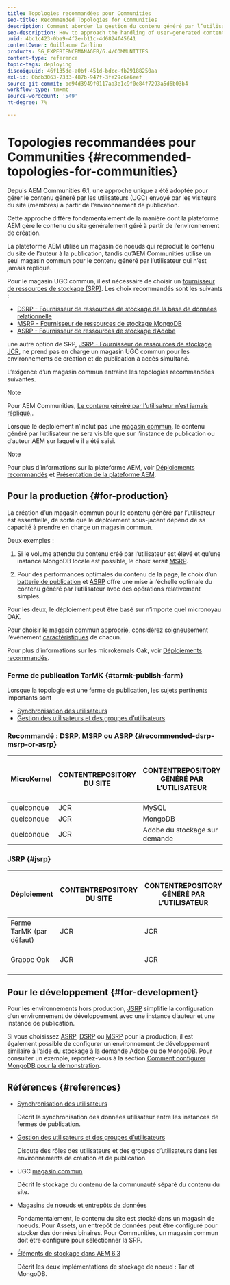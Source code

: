 ```yaml
---
title: Topologies recommandées pour Communities
seo-title: Recommended Topologies for Communities
description: Comment aborder la gestion du contenu généré par l’utilisateur
seo-description: How to approach the handling of user-generated content (UGC)
uuid: 4bc1c423-0ba9-4f2e-b11c-4d6824f45641
contentOwner: Guillaume Carlino
products: SG_EXPERIENCEMANAGER/6.4/COMMUNITIES
content-type: reference
topic-tags: deploying
discoiquuid: 46f135de-a0bf-451d-bdcc-fb29188250aa
exl-id: 0bdb3063-7333-487b-947f-3fe29c6a6eef
source-git-commit: bd94d3949f0117aa3e1c9f0e84f7293a5d6b03b4
workflow-type: tm+mt
source-wordcount: '549'
ht-degree: 7%

---
```


# Topologies recommandées pour Communities {#recommended-topologies-for-communities}

Depuis AEM Communities 6.1, une approche unique a été adoptée pour gérer le contenu généré par les utilisateurs (UGC) envoyé par les visiteurs du site (membres) à partir de l’environnement de publication.

Cette approche diffère fondamentalement de la manière dont la plateforme AEM gère le contenu du site généralement géré à partir de l’environnement de création.

La plateforme AEM utilise un magasin de noeuds qui reproduit le contenu du site de l’auteur à la publication, tandis qu’AEM Communities utilise un seul magasin commun pour le contenu généré par l’utilisateur qui n’est jamais répliqué.

Pour le magasin UGC commun, il est nécessaire de choisir un [fournisseur de ressources de stockage (SRP)](working-with-srp.md). Les choix recommandés sont les suivants :

* [DSRP - Fournisseur de ressources de stockage de la base de données relationnelle](dsrp.md)
* [MSRP - Fournisseur de ressources de stockage MongoDB](msrp.md)
* [ASRP - Fournisseur de ressources de stockage d’Adobe](asrp.md)

une autre option de SRP, [JSRP - Fournisseur de ressources de stockage JCR](jsrp.md), ne prend pas en charge un magasin UGC commun pour les environnements de création et de publication à accès simultané.

L’exigence d’un magasin commun entraîne les topologies recommandées suivantes.

>[!NOTE]
>
>Pour AEM Communities, [Le contenu généré par l’utilisateur n’est jamais répliqué.](working-with-srp.md#ugc-never-replicated).
>
>Lorsque le déploiement n’inclut pas une [magasin commun](working-with-srp.md), le contenu généré par l’utilisateur ne sera visible que sur l’instance de publication ou d’auteur AEM sur laquelle il a été saisi.

>[!NOTE]
>
>Pour plus d’informations sur la plateforme AEM, voir [Déploiements recommandés](../../help/sites-deploying/recommended-deploys.md) et [Présentation de la plateforme AEM](../../help/sites-deploying/data-store-config.md).

## Pour la production {#for-production}

La création d’un magasin commun pour le contenu généré par l’utilisateur est essentielle, de sorte que le déploiement sous-jacent dépend de sa capacité à prendre en charge un magasin commun.

Deux exemples :

1) Si le volume attendu du contenu créé par l’utilisateur est élevé et qu’une instance MongoDB locale est possible, le choix serait [MSRP](msrp.md).

2) Pour des performances optimales du contenu de la page, le choix d’un [batterie de publication](../../help/sites-deploying/recommended-deploys.md#tarmk-farm) et [ASRP](asrp.md) offre une mise à l’échelle optimale du contenu généré par l’utilisateur avec des opérations relativement simples.

Pour les deux, le déploiement peut être basé sur n’importe quel micronoyau OAK.

Pour choisir le magasin commun approprié, considérez soigneusement l’événement [caractéristiques](working-with-srp.md#characteristics-of-srp-options) de chacun.

Pour plus d’informations sur les microkernals Oak, voir [Déploiements recommandés](../../help/sites-deploying/recommended-deploys.md).

### Ferme de publication TarMK {#tarmk-publish-farm}

Lorsque la topologie est une ferme de publication, les sujets pertinents importants sont

* [Synchronisation des utilisateurs](sync.md)
* [Gestion des utilisateurs et des groupes d’utilisateurs](users.md)

### Recommandé : DSRP, MSRP ou ASRP {#recommended-dsrp-msrp-or-asrp}

| MicroKernel | CONTENTREPOSITORY DU SITE | CONTENTREPOSITORY GÉNÉRÉ PAR L’UTILISATEUR | FOURNISSEUR DE RESSOURCES DE STOCKAGE | COMMON STORE |
|-------------|------------------------|----------------------------------|---------------------------|---------------|
| quelconque | JCR | MySQL | DSRP | Oui |
| quelconque | JCR | MongoDB | MSRP | Oui |
| quelconque | JCR | Adobe du stockage sur demande | ASRP | Oui |

### JSRP {#jsrp}


| Déploiement | CONTENTREPOSITORY DU SITE | CONTENTREPOSITORY GÉNÉRÉ PAR L’UTILISATEUR | FOURNISSEUR DE RESSOURCES DE STOCKAGE | COMMON STORE |
|----------------------|------------------------|----------------------------------|---------------------------|---------------------------------|
| Ferme TarMK (par défaut) | JCR | JCR | JSRP | Non |
| Grappe Oak | JCR | JCR | JSRP | Yesfor Publish uniquement |

## Pour le développement {#for-development}

Pour les environnements hors production, [JSRP](jsrp.md) simplifie la configuration d’un environnement de développement avec une instance d’auteur et une instance de publication.

Si vous choisissez [ASRP](asrp.md), [DSRP](dsrp.md) ou [MSRP](msrp.md) pour la production, il est également possible de configurer un environnement de développement similaire à l’aide du stockage à la demande Adobe ou de MongoDB. Pour consulter un exemple, reportez-vous à la section [Comment configurer MongoDB pour la démonstration](demo-mongo.md).

## Références {#references}

* [Synchronisation des utilisateurs](sync.md)

   Décrit la synchronisation des données utilisateur entre les instances de fermes de publication.

* [Gestion des utilisateurs et des groupes d’utilisateurs](users.md)

   Discute des rôles des utilisateurs et des groupes d’utilisateurs dans les environnements de création et de publication.

* UGC [magasin commun](working-with-srp.md)

   Décrit le stockage du contenu de la communauté séparé du contenu du site.

* [Magasins de noeuds et entrepôts de données](../../help/sites-deploying/data-store-config.md)

   Fondamentalement, le contenu du site est stocké dans un magasin de noeuds. Pour Assets, un entrepôt de données peut être configuré pour stocker des données binaires. Pour Communities, un magasin commun doit être configuré pour sélectionner la SRP.

* [Éléments de stockage dans AEM 6.3](../../help/sites-deploying/storage-elements-in-aem-6.md)

   Décrit les deux implémentations de stockage de noeud : Tar et MongoDB.
